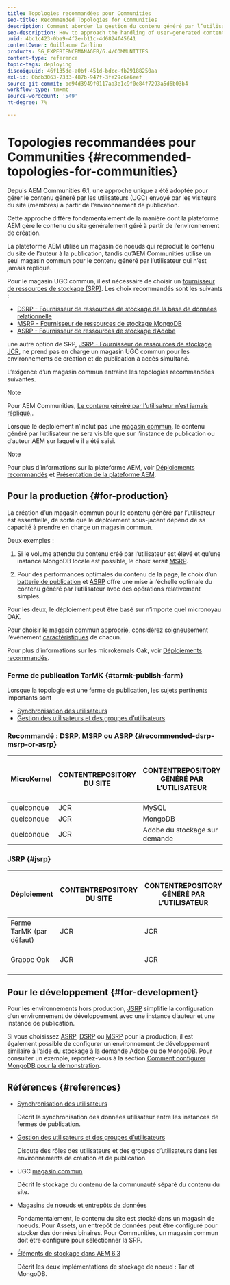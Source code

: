 ```yaml
---
title: Topologies recommandées pour Communities
seo-title: Recommended Topologies for Communities
description: Comment aborder la gestion du contenu généré par l’utilisateur
seo-description: How to approach the handling of user-generated content (UGC)
uuid: 4bc1c423-0ba9-4f2e-b11c-4d6824f45641
contentOwner: Guillaume Carlino
products: SG_EXPERIENCEMANAGER/6.4/COMMUNITIES
content-type: reference
topic-tags: deploying
discoiquuid: 46f135de-a0bf-451d-bdcc-fb29188250aa
exl-id: 0bdb3063-7333-487b-947f-3fe29c6a6eef
source-git-commit: bd94d3949f0117aa3e1c9f0e84f7293a5d6b03b4
workflow-type: tm+mt
source-wordcount: '549'
ht-degree: 7%

---
```


# Topologies recommandées pour Communities {#recommended-topologies-for-communities}

Depuis AEM Communities 6.1, une approche unique a été adoptée pour gérer le contenu généré par les utilisateurs (UGC) envoyé par les visiteurs du site (membres) à partir de l’environnement de publication.

Cette approche diffère fondamentalement de la manière dont la plateforme AEM gère le contenu du site généralement géré à partir de l’environnement de création.

La plateforme AEM utilise un magasin de noeuds qui reproduit le contenu du site de l’auteur à la publication, tandis qu’AEM Communities utilise un seul magasin commun pour le contenu généré par l’utilisateur qui n’est jamais répliqué.

Pour le magasin UGC commun, il est nécessaire de choisir un [fournisseur de ressources de stockage (SRP)](working-with-srp.md). Les choix recommandés sont les suivants :

* [DSRP - Fournisseur de ressources de stockage de la base de données relationnelle](dsrp.md)
* [MSRP - Fournisseur de ressources de stockage MongoDB](msrp.md)
* [ASRP - Fournisseur de ressources de stockage d’Adobe](asrp.md)

une autre option de SRP, [JSRP - Fournisseur de ressources de stockage JCR](jsrp.md), ne prend pas en charge un magasin UGC commun pour les environnements de création et de publication à accès simultané.

L’exigence d’un magasin commun entraîne les topologies recommandées suivantes.

>[!NOTE]
>
>Pour AEM Communities, [Le contenu généré par l’utilisateur n’est jamais répliqué.](working-with-srp.md#ugc-never-replicated).
>
>Lorsque le déploiement n’inclut pas une [magasin commun](working-with-srp.md), le contenu généré par l’utilisateur ne sera visible que sur l’instance de publication ou d’auteur AEM sur laquelle il a été saisi.

>[!NOTE]
>
>Pour plus d’informations sur la plateforme AEM, voir [Déploiements recommandés](../../help/sites-deploying/recommended-deploys.md) et [Présentation de la plateforme AEM](../../help/sites-deploying/data-store-config.md).

## Pour la production {#for-production}

La création d’un magasin commun pour le contenu généré par l’utilisateur est essentielle, de sorte que le déploiement sous-jacent dépend de sa capacité à prendre en charge un magasin commun.

Deux exemples :

1) Si le volume attendu du contenu créé par l’utilisateur est élevé et qu’une instance MongoDB locale est possible, le choix serait [MSRP](msrp.md).

2) Pour des performances optimales du contenu de la page, le choix d’un [batterie de publication](../../help/sites-deploying/recommended-deploys.md#tarmk-farm) et [ASRP](asrp.md) offre une mise à l’échelle optimale du contenu généré par l’utilisateur avec des opérations relativement simples.

Pour les deux, le déploiement peut être basé sur n’importe quel micronoyau OAK.

Pour choisir le magasin commun approprié, considérez soigneusement l’événement [caractéristiques](working-with-srp.md#characteristics-of-srp-options) de chacun.

Pour plus d’informations sur les microkernals Oak, voir [Déploiements recommandés](../../help/sites-deploying/recommended-deploys.md).

### Ferme de publication TarMK {#tarmk-publish-farm}

Lorsque la topologie est une ferme de publication, les sujets pertinents importants sont

* [Synchronisation des utilisateurs](sync.md)
* [Gestion des utilisateurs et des groupes d’utilisateurs](users.md)

### Recommandé : DSRP, MSRP ou ASRP {#recommended-dsrp-msrp-or-asrp}

| MicroKernel | CONTENTREPOSITORY DU SITE | CONTENTREPOSITORY GÉNÉRÉ PAR L’UTILISATEUR | FOURNISSEUR DE RESSOURCES DE STOCKAGE | COMMON STORE |
|-------------|------------------------|----------------------------------|---------------------------|---------------|
| quelconque | JCR | MySQL | DSRP | Oui |
| quelconque | JCR | MongoDB | MSRP | Oui |
| quelconque | JCR | Adobe du stockage sur demande | ASRP | Oui |

### JSRP {#jsrp}


| Déploiement | CONTENTREPOSITORY DU SITE | CONTENTREPOSITORY GÉNÉRÉ PAR L’UTILISATEUR | FOURNISSEUR DE RESSOURCES DE STOCKAGE | COMMON STORE |
|----------------------|------------------------|----------------------------------|---------------------------|---------------------------------|
| Ferme TarMK (par défaut) | JCR | JCR | JSRP | Non |
| Grappe Oak | JCR | JCR | JSRP | Yesfor Publish uniquement |

## Pour le développement {#for-development}

Pour les environnements hors production, [JSRP](jsrp.md) simplifie la configuration d’un environnement de développement avec une instance d’auteur et une instance de publication.

Si vous choisissez [ASRP](asrp.md), [DSRP](dsrp.md) ou [MSRP](msrp.md) pour la production, il est également possible de configurer un environnement de développement similaire à l’aide du stockage à la demande Adobe ou de MongoDB. Pour consulter un exemple, reportez-vous à la section [Comment configurer MongoDB pour la démonstration](demo-mongo.md).

## Références {#references}

* [Synchronisation des utilisateurs](sync.md)

   Décrit la synchronisation des données utilisateur entre les instances de fermes de publication.

* [Gestion des utilisateurs et des groupes d’utilisateurs](users.md)

   Discute des rôles des utilisateurs et des groupes d’utilisateurs dans les environnements de création et de publication.

* UGC [magasin commun](working-with-srp.md)

   Décrit le stockage du contenu de la communauté séparé du contenu du site.

* [Magasins de noeuds et entrepôts de données](../../help/sites-deploying/data-store-config.md)

   Fondamentalement, le contenu du site est stocké dans un magasin de noeuds. Pour Assets, un entrepôt de données peut être configuré pour stocker des données binaires. Pour Communities, un magasin commun doit être configuré pour sélectionner la SRP.

* [Éléments de stockage dans AEM 6.3](../../help/sites-deploying/storage-elements-in-aem-6.md)

   Décrit les deux implémentations de stockage de noeud : Tar et MongoDB.
